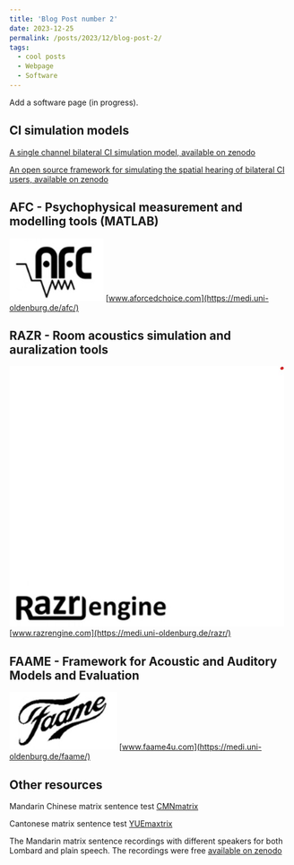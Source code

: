 ```yaml
---
title: 'Blog Post number 2'
date: 2023-12-25
permalink: /posts/2023/12/blog-post-2/
tags:
  - cool posts
  - Webpage
  - Software
---
```


Add a software page (in progress). 


## CI simulation models
[A single channel bilateral CI simulation model, available on zenodo](https://zenodo.org/records/5571858)

[An open source framework for simulating the spatial hearing of bilateral CI users, available on zenodo](https://zenodo.org/records/7471961) 



## AFC - Psychophysical measurement and modelling tools (MATLAB) 

![](/images/software/afc.jpg)
[www.aforcedchoice.com](https://medi.uni-oldenburg.de/afc/)


## RAZR - Room acoustics simulation and auralization tools

![](/images/software/Razr.jpg)
[www.razrengine.com](https://medi.uni-oldenburg.de/razr/)

## FAAME - Framework for Acoustic and Auditory Models and Evaluation
![](/images/software/faame.jpg)
[www.faame4u.com](https://medi.uni-oldenburg.de/faame/)



## Other resources
Mandarin Chinese matrix sentence test [CMNmatrix](https://doi.org/10.1080/14992027.2018.1483083)

Cantonese matrix sentence test [YUEmaxtrix](https://doi.org/10.1080/14992027.2022.2142683) 

The Mandarin matrix sentence recordings with different speakers for both Lombard and plain speech. The recordings were free [available on zenodo](https://zenodo.org/records/7063030)

